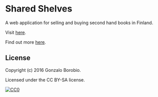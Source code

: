 Shared Shelves
==================
A web application for selling and buying second hand books in Finland.

Visit [here](http://www.sharedshelves.net). 

Find out more [here](https://gborobio73.github.io/2016/08/01/shared-shelves-no-login/).

## License

Copyright (c) 2016 Gonzalo Borobio.

Licensed under the CC BY-SA license.

[![CC0](https://licensebuttons.net/l/by-sa/3.0/88x31.png)](https://creativecommons.org/licenses/by-sa/4.0/)
